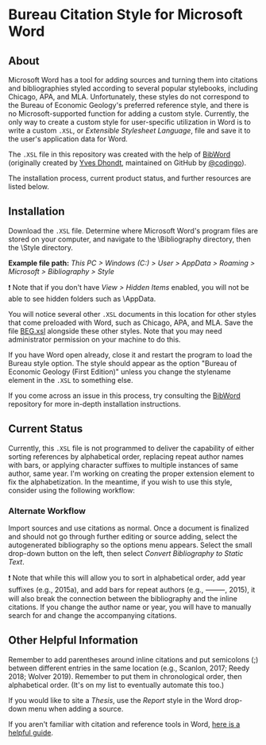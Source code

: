 # Bureau Citation Style for Microsoft Word

## About
Microsoft Word has a tool for adding sources and turning them into citations and bibliographies styled according to several popular stylebooks, including Chicago, APA, and MLA. Unfortunately, these styles do not correspond to the Bureau of Economic Geology's preferred reference style, and there is no Microsoft-supported function for adding a custom style. Currently, the only way to create a custom style for user-specific utilization in Word is to write a custom `.XSL`, or *Extensible Stylesheet Language*, file and save it to the user's application data for Word.

The `.XSL` file in this repository was created with the help of [BibWord](https://github.com/codingo/BibWord) (originally created by [Yves Dhondt](mailto:yves.dhondt@gmail.com), maintained on GitHub by [@codingo](https://github.com/codingo)).

The installation process, current product status, and further resources are listed below.

## Installation
Download the `.XSL` file. Determine where Microsoft Word's program files are stored on your computer, and navigate to the \Bibliography directory, then the \Style directory.

**Example file path:** *This PC > Windows (C:) > User > AppData > Roaming > Microsoft > Bibliography > Style*

❗ Note that if you don't have *View > Hidden Items* enabled, you will not be able to see hidden folders such as \AppData.

You will notice several other `.XSL` documents in this location for other styles that come preloaded with Word, such as Chicago, APA, and MLA. Save the file [BEG.xsl](https://github.com/emnharris/BureauEditing/blob/master/citations/BEG.xsl) alongside these other styles. Note that you may need administrator permission on your machine to do this.

If you have Word open already, close it and restart the program to load the Bureau style option. The style should appear as the option "Bureau of Economic Geology (First Edition)" unless you change the stylename element in the `.XSL` to something else.

If you come across an issue in this process, try consulting the [BibWord](https://github.com/codingo/BibWord) repository for more in-depth installation instructions.

## Current Status
Currently, this `.XSL` file is not programmed to deliver the capability of either sorting references by alphabetical order, replacing repeat author names with bars, or applying character suffixes to multiple instances of same author, same year. I'm working on creating the proper extension element to fix the alphabetization. In the meantime, if you wish to use this style, consider using the following workflow:

### Alternate Workflow
Import sources and use citations as normal. Once a document is finalized and should not go through further editing or source adding, select the autogenerated bibliography so the options menu appears. Select the small drop-down button on the left, then select *Convert Bibliography to Static Text*.

❗ Note that while this will allow you to sort in alphabetical order, add year suffixes (e.g., 2015a), and add bars for repeat authors (e.g., ⸻, 2015), it will also break the connection between the bibliography and the inline citations. If you change the author name or year, you will have to manually search for and change the accompanying citations.

## Other Helpful Information
Remember to add parentheses around inline citations and put semicolons (;) between different entries in the same location (e.g., Scanlon, 2017; Reedy 2018; Wolver 2019). Remember to put them in chronological order, then alphabetical order. (It's on my list to eventually automate this too.)

If you would like to site a *Thesis*, use the *Report* style in the Word drop-down menu when adding a source.

If you aren't familiar with citation and reference tools in Word, [here is a helpful guide](https://support.office.com/en-us/article/add-citations-in-a-word-document-ab9322bb-a8d3-47f4-80c8-63c06779f127).
